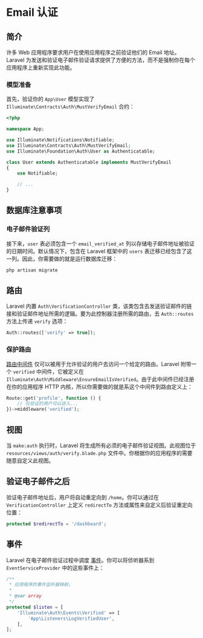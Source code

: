 # Email 认证

## 简介

许多 Web 应用程序要求用户在使用应用程序之前验证他们的 Email 地址。Laravel 为发送和验证电子邮件验证请求提供了方便的方法，而不是强制你在每个应用程序上重新实现此功能。

### 模型准备

首先，验证你的 `App\User` 模型实现了 `Illuminate\Contracts\Auth\MustVerifyEmail` 合约：

```php
<?php

namespace App;

use Illuminate\Notifications\Notifiable;
use Illuminate\Contracts\Auth\MustVerifyEmail;
use Illuminate\Foundation\Auth\User as Authenticatable;

class User extends Authenticatable implements MustVerifyEmail
{
    use Notifiable;

    // ...
}
```

## 数据库注意事项

### 电子邮件验证列

接下来，`user` 表必须包含一个 `email_verified_at` 列以存储电子邮件地址被验证的日期时间。默认情况下，包含在 Laravel 框架中的 `users` 表迁移已经包含了这一列。因此，你需要做的就是运行数据库迁移：

```bash
php artisan migrate
```

## 路由

Laravel 内置 `Auth\VerificationController` 类，该类包含去发送验证邮件的链接和验证邮件地址所需的逻辑。要为此控制器注册所需的路由，去 `Auth::routes` 方法上传递 `verify` 选项：

```php
Auth::routes(['verify' => true]);
```

### 保护路由

[路由中间件](https://laravel.com/docs/5.8/middleware) 仅可以被用于允许验证的用户去访问一个给定的路由。Laravel 附带一个 `verified` 中间件，它被定义在 `Illuminate\Auth\Middleware\EnsureEmailIsVerified`。由于此中间件已经注册在你的应用程序 HTTP 内核，所以你需要做的就是系这个中间件到路由定义上：

```php
Route::get('profile', function () {
    // 仅验证的用户可以进入...
})->middleware('verified');
```

## 视图

当 `make:auth` 执行时，Laravel 将生成所有必须的电子邮件验证视图。此视图位于 `resources/views/auth/verify.blade.php` 文件中。你根据你的应用程序的需要随意自定义此视图。

## 验证电子邮件之后

验证电子邮件地址后，用户将自动重定向到 `/home`。你可以通过在 `VerificationController` 上定义 `redirectTo` 方法或属性来自定义后验证重定向位置：

```php
protected $redirectTo = '/dashboard';
```

## 事件

Laravel 在电子邮件验证过程中调度 [事件](https://laravel.com/docs/5.8/events)。你可以将侦听器系到 `EventServiceProvider` 中的这些事件上：

```php
/**
 * 应用程序的事件监听器映射。
 *
 * @var array
 */
protected $listen = [
    'Illuminate\Auth\Events\Verified' => [
        'App\Listeners\LogVerifiedUser',
    ],
];
```
